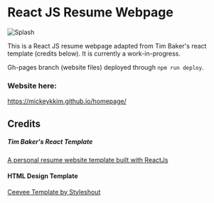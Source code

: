 # React JS Resume Webpage

![Splash](https://imgur.com/YC9YIZW.png)

This is a React JS resume webpage adapted from Tim Baker's react template (credits below). It is currently a work-in-progress.

Gh-pages branch (website files) deployed through `npm run deploy`.

### Website here: 
https://mickeykkim.github.io/homepage/

## Credits
##### Tim Baker's React Template
<a href="https://github.com/tbakerx/react-resume-template">A personal resume website template built with ReactJs</a>

#### HTML Design Template
<a href="https://www.styleshout.com/free-templates/ceevee/">Ceevee Template by Styleshout</a>